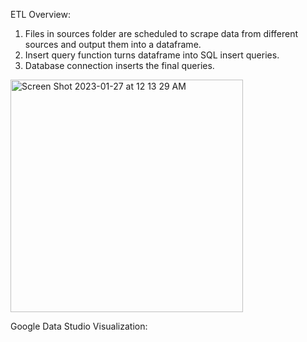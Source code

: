 ETL Overview:

1. Files in sources folder are scheduled to scrape data from different sources and output them into a dataframe.
2. Insert query function turns dataframe into SQL insert queries.
3. Database connection inserts the final queries. 

<img width="372" alt="Screen Shot 2023-01-27 at 12 13 29 AM" src="https://user-images.githubusercontent.com/100179105/215014391-1b6f34b7-e392-48c9-9900-a0b5c4b59a3b.png">

Google Data Studio Visualization:

